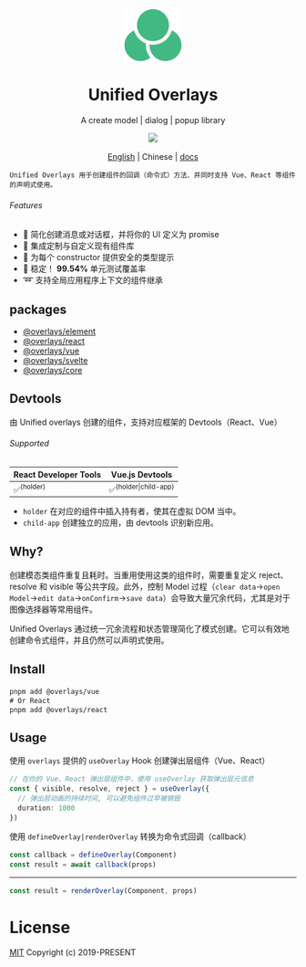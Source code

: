 <p align="center">
<img src="docs/public/circle.svg" style="width:100px;" />
</p>

<h1 align="center">Unified Overlays</h1>

<p align="center">
A create model | dialog | popup library
</p>

<p align="center">
  <a href="https://www.npmjs.org/package/@overlays/core">
    <img src="https://img.shields.io/npm/v/@overlays/core.svg">
  </a>
</p>

<p align="center">
  <a href="https://github.com/hairyf/unoverlays">English</a> | Chinese | <a href="https://unoverlays.vercel.app/zh/">docs</a>
</p>

    Unified Overlays 用于创建组件的回调（命令式）方法、并同时支持 Vue、React 等组件的声明式使用。

###### Features

- 💫 简化创建消息或对话框，并将你的 UI 定义为 promise
- 🧩 集成定制与自定义现有组件库
- 🦾 为每个 constructor 提供安全的类型提示
- 🌟 稳定！ **99.54%** 单元测试覆盖率
- ➿ 支持全局应用程序上下文的组件继承

## packages

- [@overlays/element](https://unoverlays.vercel.app/zh/core/element/)
- [@overlays/react](https://unoverlays.vercel.app/zh/core/react/)
- [@overlays/vue](https://unoverlays.vercel.app/zh/vue/)
- [@overlays/svelte](https://unoverlays.vercel.app/zh/core/svelte/)
- [@overlays/core](https://unoverlays.vercel.app/zh/core/functions/constructor.html)

## Devtools

由 Unified overlays 创建的组件，支持对应框架的 Devtools（React、Vue）

###### Supported

| React Developer Tools | Vue.js Devtools                 |
| --------------------- | ------------------------------- |
| ✅<sup>(holder)</sup>  | ✅<sup>(holder\|child-app)</sup> |

- `holder` 在对应的组件中插入持有者，使其在虚拟 DOM 当中。
- `child-app` 创建独立的应用，由 devtools 识别新应用。

## Why?

创建模态类组件重复且耗时。当重用使用这类的组件时，需要重复定义 reject、resolve 和 visible 等公共字段。此外，控制 Model 过程（`clear data`->`open Model`->`edit data`->`onConfirm`->`save data`）会导致大量冗余代码，尤其是对于图像选择器等常用组件。

Unified Overlays 通过统一冗余流程和状态管理简化了模式创建。它可以有效地创建命令式组件，并且仍然可以声明式使用。

## Install

```
pnpm add @overlays/vue
# Or React
pnpm add @overlays/react
```

## Usage

使用 `overlays` 提供的 `useOverlay` Hook 创建弹出层组件（Vue、React）

```ts
// 在你的 Vue、React 弹出层组件中，使用 useOverlay 获取弹出层元信息
const { visible, resolve, reject } = useOverlay({
  // 弹出层动画的持续时间, 可以避免组件过早被销毁
  duration: 1000
})
```

使用 `defineOverlay|renderOverlay` 转换为命令式回调（callback）

```ts
const callback = defineOverlay(Component)
const result = await callback(props)
```

---

```ts
const result = renderOverlay(Component, props)
```

# License

[MIT](LICENSE) Copyright (c) 2019-PRESENT
